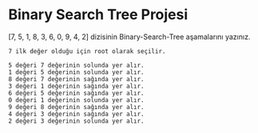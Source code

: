 # Binary Search Tree Projesi

  [7, 5, 1, 8, 3, 6, 0, 9, 4, 2] dizisinin Binary-Search-Tree aşamalarını yazınız.
  
    7 ilk değer olduğu için root olarak seçilir.
    
    5 değeri 7 değerinin solunda yer alır.
    1 değeri 5 değerinin solunda yer alır.
    8 değeri 7 değerinin sağında yer alır.
    3 değeri 1 değerinin sağında yer alır.
    6 değeri 5 değerinin sağında yer alır.
    0 değeri 1 değerinin solunda yer alır.
    9 değeri 8 değerinin sağında yer alır.
    4 değeri 3 değerinin sağında yer alır.
    2 değeri 3 değerinin solunda yer alır.
    
    
    
